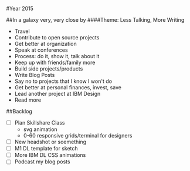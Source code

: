 #Year 2015

##In a galaxy very, very close by
####Theme: Less Talking, More Writing
* Travel
* Contribute to open source projects
* Get better at organization
* Speak at conferences
* Process: do it, show it, talk about it
* Keep up with friends/family more
* Build side projects/products
* Write Blog Posts
* Say no to projects that I know I won't do
* Get better at personal finances, invest, save
* Lead another project at IBM Design
* Read more


##Backlog
* [ ] Plan Skillshare Class
	* svg animation
	* 0-60 responsive grids/terminal for designers
* [ ] New headshot or soemething
* [ ] M1 DL template for sketch
* [ ] More IBM DL CSS animations
* [ ] Podcast my blog posts